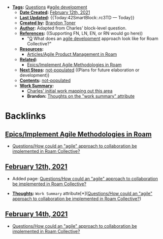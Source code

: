 - **[Tags](<../Tags.md>):** [Questions](<../Questions.md>) #[agile development](<../agile development.md>)
    - **[Date Created](<../Date Created.md>):** [February 12th, 2021](<../February 12th, 2021.md>)
    - **[Last Updated](<../Last Updated.md>):** {{Today:42SmartBlock:.rc3TD — Today}}
    - **[Created by](<../Created by.md>):** [Brandon Toner](<../Brandon Toner.md>)
    - **[Author](<../Author.md>):** Adapted from Charles' block-level question.
    - **[References](<../References.md>):**  ((Supporting FN, LN, EN, or RN would go here))
        - "[Q](<../Q.md>) What does an [agile development](<../agile development.md>) approach look like for Roam Collective?"
    - **[Resources](<../Resources.md>):**
        - [Articles/Agile Product Management in Roam](<../Articles/Agile Product Management in Roam.md>)
    - **[Related](<../Related.md>):**
        - [Epics/Implement Agile Methodologies in Roam](<../Epics/Implement Agile Methodologies in Roam.md>)
    - **[Next Steps](<../Next Steps.md>):** [not-populated](<../not-populated.md>) ((Plans for future elaboration or development))
    - **[Contents](<../Contents.md>):** [not-populated](<../not-populated.md>)
    - **[Work Summary](<../Work Summary.md>):** 
        - [Charles' initial work mapping out this area](((6GfcqwQrI)))
        - **Brandon:** [Thoughts on the "work summary" attribute](((JZ6S734y4)))

# Backlinks
## [Epics/Implement Agile Methodologies in Roam](<Epics/Implement Agile Methodologies in Roam.md>)
- [Questions/How could an "agile" approach to collaboration be implemented in Roam Collective?](<../Questions/How could an "agile" approach to collaboration be implemented in Roam Collective?.md>)

## [February 12th, 2021](<February 12th, 2021.md>)
- Added page: [Questions/How could an "agile" approach to collaboration be implemented in Roam Collective?](<../Questions/How could an "agile" approach to collaboration be implemented in Roam Collective?.md>)

- **[Thoughts](<../Thoughts.md>):** `Work Summary` attribute[*]([Questions/How could an "agile" approach to collaboration be implemented in Roam Collective?](<../Questions/How could an "agile" approach to collaboration be implemented in Roam Collective?.md>))

## [February 14th, 2021](<February 14th, 2021.md>)
- [Questions/How could an "agile" approach to collaboration be implemented in Roam Collective?](<../Questions/How could an "agile" approach to collaboration be implemented in Roam Collective?.md>)

